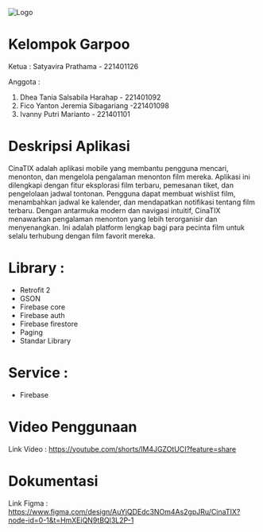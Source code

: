 ![Logo](https://github.com/user-attachments/assets/3a2a8f5f-585b-42c1-b20d-54f4bb770c06)

# Kelompok Garpoo
Ketua : Satyavira Prathama - 221401126

Anggota :
1. Dhea Tania Salsabila Harahap - 221401092
2. Fico Yanton Jeremia Sibagariang -221401098
3. Ivanny Putri Marianto - 221401101

# Deskripsi Aplikasi
CinaTIX adalah aplikasi mobile yang membantu pengguna mencari, menonton, dan mengelola pengalaman menonton film mereka. Aplikasi ini dilengkapi dengan fitur eksplorasi film terbaru, pemesanan tiket, dan pengelolaan jadwal tontonan. Pengguna dapat membuat wishlist film, menambahkan jadwal ke kalender, dan mendapatkan notifikasi tentang film terbaru. Dengan antarmuka modern dan navigasi intuitif, CinaTIX menawarkan pengalaman menonton yang lebih terorganisir dan menyenangkan. Ini adalah platform lengkap bagi para pecinta film untuk selalu terhubung dengan film favorit mereka.

# Library :
- Retrofit 2
- GSON
- Firebase core
- Firebase auth
- Firebase firestore
- Paging
- Standar Library

# Service : 
- Firebase

# Video Penggunaan 
Link Video : https://youtube.com/shorts/lM4JGZOtUCI?feature=share 

# Dokumentasi
Link Figma : https://www.figma.com/design/AuYjQDEdc3NOm4As2gpJRu/CinaTIX?node-id=0-1&t=HmXEiQN9tBQl3L2P-1
